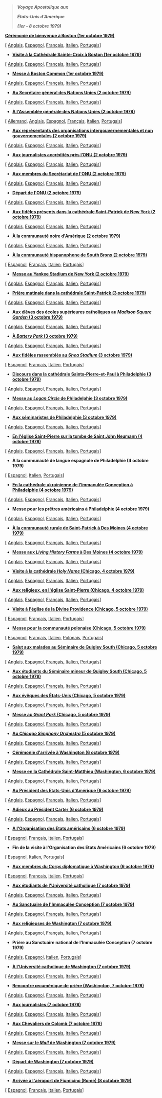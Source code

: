 > ***Voyage Apostolique aux***
>
> ***États-Unis d'Amérique***
>
> ***(1er \- 8 octobre 1979)***

**[Cérémonie de bienvenue à Boston (1er octobre 1979)](/content/john-paul-ii/fr/speeches/1979/october/documents/hf_jp-ii_spe_19791001_usa_boston-welcome.html)**

\[ [Anglais](/content/john-paul-ii/en/speeches/1979/october/documents/hf_jp-ii_spe_19791001_usa_boston-welcome.html), [Espagnol](/content/john-paul-ii/es/speeches/1979/october/documents/hf_jp-ii_spe_19791001_usa_boston-welcome.html), [Français](/content/john-paul-ii/fr/speeches/1979/october/documents/hf_jp-ii_spe_19791001_usa_boston-welcome.html), [Italien](/content/john-paul-ii/it/speeches/1979/october/documents/hf_jp-ii_spe_19791001_usa_boston-welcome.html), [Portugais](/content/john-paul-ii/pt/speeches/1979/october/documents/hf_jp-ii_spe_19791001_usa_boston-welcome.html)\]

- **[Visite à la Cathédrale Sainte-Croix à Boston (1er octobre 1979)](/content/john-paul-ii/fr/speeches/1979/october/documents/hf_jp-ii_spe_19791001_usa_boston-cathedral.html)**

\[ [Anglais](/content/john-paul-ii/en/speeches/1979/october/documents/hf_jp-ii_spe_19791001_usa_boston-cathedral.html), [Espagnol](/content/john-paul-ii/es/speeches/1979/october/documents/hf_jp-ii_spe_19791001_usa_boston-cathedral.html), [Français](/content/john-paul-ii/fr/speeches/1979/october/documents/hf_jp-ii_spe_19791001_usa_boston-cathedral.html), [Italien](/content/john-paul-ii/it/speeches/1979/october/documents/hf_jp-ii_spe_19791001_usa_boston-cathedral.html), [Portugais](/content/john-paul-ii/pt/speeches/1979/october/documents/hf_jp-ii_spe_19791001_usa_boston-cathedral.html)\]

- **[Messe à Boston Common (1er octobre 1979)](/content/john-paul-ii/fr/homilies/1979/documents/hf_jp-ii_hom_19791001_usa-boston.html)**

\[ [Anglais](/content/john-paul-ii/en/homilies/1979/documents/hf_jp-ii_hom_19791001_usa-boston.html), [Espagnol](/content/john-paul-ii/es/homilies/1979/documents/hf_jp-ii_hom_19791001_usa-boston.html), [Français](/content/john-paul-ii/fr/homilies/1979/documents/hf_jp-ii_hom_19791001_usa-boston.html), [Italien](/content/john-paul-ii/it/homilies/1979/documents/hf_jp-ii_hom_19791001_usa-boston.html), [Portugais](/content/john-paul-ii/pt/homilies/1979/documents/hf_jp-ii_hom_19791001_usa-boston.html)\]

- **[Au Secrétaire général des Nations Unies (2 octobre 1979)](/content/john-paul-ii/fr/speeches/1979/october/documents/hf_jp-ii_spe_19791002_usa_ny-onu.html)**

\[ [Anglais](/content/john-paul-ii/en/speeches/1979/october/documents/hf_jp-ii_spe_19791002_usa_ny-onu.html), [Espagnol](/content/john-paul-ii/es/speeches/1979/october/documents/hf_jp-ii_spe_19791002_usa_ny-onu.html), [Français](/content/john-paul-ii/fr/speeches/1979/october/documents/hf_jp-ii_spe_19791002_usa_ny-onu.html), [Italien](/content/john-paul-ii/it/speeches/1979/october/documents/hf_jp-ii_spe_19791002_usa_ny-onu.html), [Portugais](/content/john-paul-ii/pt/speeches/1979/october/documents/hf_jp-ii_spe_19791002_usa_ny-onu.html)\]

- **[À l'Assemblée générale des Nations Unies (2 octobre 1979)](/content/john-paul-ii/fr/speeches/1979/october/documents/hf_jp-ii_spe_19791002_general-assembly-onu.html)**

\[ [Allemand](/content/john-paul-ii/de/speeches/1979/october/documents/hf_jp-ii_spe_19791002_general-assembly-onu.html), [Anglais](/content/john-paul-ii/en/speeches/1979/october/documents/hf_jp-ii_spe_19791002_general-assembly-onu.html), [Espagnol](/content/john-paul-ii/es/speeches/1979/october/documents/hf_jp-ii_spe_19791002_general-assembly-onu.html), [Français](/content/john-paul-ii/fr/speeches/1979/october/documents/hf_jp-ii_spe_19791002_general-assembly-onu.html), [Italien](/content/john-paul-ii/it/speeches/1979/october/documents/hf_jp-ii_spe_19791002_general-assembly-onu.html), [Portugais](/content/john-paul-ii/pt/speeches/1979/october/documents/hf_jp-ii_spe_19791002_general-assembly-onu.html)\]

- **[Aux représentants des organisations intergouvernementales et non gouvernementales (2 octobre 1979)](/content/john-paul-ii/fr/speeches/1979/october/documents/hf_jp-ii_spe_19791002_usa-ngo.html)**

\[ [Anglais](/content/john-paul-ii/en/speeches/1979/october/documents/hf_jp-ii_spe_19791002_usa-ngo.html), [Espagnol](/content/john-paul-ii/es/speeches/1979/october/documents/hf_jp-ii_spe_19791002_usa-ngo.html), [Français](/content/john-paul-ii/fr/speeches/1979/october/documents/hf_jp-ii_spe_19791002_usa-ngo.html), [Italien](/content/john-paul-ii/it/speeches/1979/october/documents/hf_jp-ii_spe_19791002_usa-ngo.html), [Portugais](/content/john-paul-ii/pt/speeches/1979/october/documents/hf_jp-ii_spe_19791002_usa-ngo.html)\]

- **[Aux journalistes accrédités près l’ONU (2 octobre 1979)](/content/john-paul-ii/fr/speeches/1979/october/documents/hf_jp-ii_spe_19791002_usa-social-comm.html)**

\[ [Anglais](/content/john-paul-ii/en/speeches/1979/october/documents/hf_jp-ii_spe_19791002_usa-social-comm.html), [Espagnol](/content/john-paul-ii/es/speeches/1979/october/documents/hf_jp-ii_spe_19791002_usa-social-comm.html), [Français](/content/john-paul-ii/fr/speeches/1979/octobes/hf_jp-ii_spe_19791002_usa-social-comm.html), [Italien](/content/john-paul-ii/it/speeches/1979/october/documents/hf_jp-ii_spe_19791002_usa-social-comm.html), [Portugais](/content/john-paul-ii/pt/speeches/1979/october/documents/hf_jp-ii_spe_19791002_usa-social-comm.html)\]

- **[Aux membres du Secrétariat de l'ONU (2 octobre 1979)](/content/john-paul-ii/fr/speeches/1979/october/documents/hf_jp-ii_spe_19791002_usa-secretariat-onu.html)**

\[ [Anglais](/content/john-paul-ii/en/speeches/1979/october/documents/hf_jp-ii_spe_19791002_usa-secretariat-onu.html), [Espagnol](/content/john-paul-ii/es/speeches/1979/october/documents/hf_jp-ii_spe_19791002_usa-secretariat-onu.html), [Français](/content/john-paul-ii/fr/speeches/1979/october/documents/hf_jp-ii_spe_19791002_usa-secretariat-onu.html), [Italien](/content/john-paul-ii/it/speeches/1979/october/documents/hf_jp-ii_spe_19791002_usa-secretariat-onu.html), [Portugais](/content/john-paul-ii/pt/speeches/1979/october/documents/hf_jp-ii_spe_19791002_usa-secretariat-onu.html)\]

- **[Départ de l'ONU (2 octobre 1979)](/content/john-paul-ii/fr/speeches/1979/october/documents/hf_jp-ii_spe_19791002_usa-farewell-onu.html)**

\[ [Anglais](/content/john-paul-ii/en/speeches/1979/october/documents/hf_jp-ii_spe_19791002_usa-farewell-onu.html), [Espagnol](/content/john-paul-ii/es/speeches/1979/october/documents/hf_jp-ii_spe_19791002_usa-farewell-onu.html), [Français](/content/john-paul-ii/fr/speeches/1979/october/documents/hf_jp-ii_spe_19791002_usa-farewell-onu.html), [Italien](/content/john-paul-ii/it/speeches/1979/october/documents/hf_jp-ii_spe_19791002_usa-farewell-onu.html), [Portugais](/content/john-paul-ii/pt/speeches/1979/october/documents/hf_jp-ii_spe_19791002_usa-farewell-onu.html)\]

- **[Aux fidèles présents dans la cathédrale Saint-Patrick de New York (2 octobre 1979)](/content/john-paul-ii/fr/speeches/1979/october/documents/hf_jp-ii_spe_19791002_usa-st-patrick.html)**

\[ [Anglais](/content/john-paul-ii/en/speeches/1979/october/documents/hf_jp-ii_spe_19791002_usa-st-patrick.html), [Espagnol](/content/john-paul-ii/es/speeches/1979/october/documents/hf_jp-ii_spe_19791002_usa-st-patrick.html), [Français](/content/john-paul-ii/fr/speeches/1979/october/documents/hf_jp-ii_spe_19791002_usa-st-patrick.html), [Italien](/content/john-paul-ii/it/speeches/1979/october/documents/hf_jp-ii_spe_19791002_usa-st-patrick.html), [Portugais](/content/john-paul-ii/pt/speeches/1979/october/documents/hf_jp-ii_spe_19791002_usa-st-patrick.html)\]

- **[À la communauté noire d'Amérique (2 octobre 1979)](/content/john-paul-ii/fr/speeches/1979/october/documents/hf_jp-ii_spe_19791002_usa-neri-america.html)**

\[ [Anglais](/content/john-paul-ii/en/speeches/1979/october/documents/hf_jp-ii_spe_19791002_usa-neri-america.html), [Espagnol](/content/john-paul-ii/es/speeches/1979/october/documents/hf_jp-ii_spe_19791002_usa-neri-america.html), [Français](/content/john-paul-ii/fr/speeches/1979/october/documents/hf_jp-ii_spe_19791002_usa-neri-america.html), [Italien](/content/john-paul-ii/it/speeches/1979/october/documents/hf_jp-ii_spe_19791002_usa-neri-america.html), [Portugais](/content/john-paul-ii/pt/speeches/1979/october/documents/hf_jp-ii_spe_19791002_usa-neri-america.html)\]

- **[À la communauté hispanophone de South Bronx (2 octobre 1979)](/content/john-paul-ii/fr/speeches/1979/october/documents/hf_jp-ii_spe_19791002_usa-south-bronx.html)**

\[ [Espagnol](/content/john-paul-ii/es/speeches/1979/october/documents/hf_jp-ii_spe_19791002_usa-south-bronx.html), [Français](/content/john-paul-ii/fr/speeches/1979/october/documents/hf_jp-ii_spe_19791002_usa-south-bronx.html), [Italien](/content/john-paul-ii/it/speeches/1979/october/documents/hf_jp-ii_spe_19791002_usa-south-bronx.html), [Portugais](/content/john-paul-ii/pt/speeches/1979/october/documents/hf_jp-ii_spe_19791002_usa-south-bronx.html)\]

- **[Messe au Yankee Stadium de New York (2 octobre 1979)](/content/john-paul-ii/fr/homilies/1979/documents/hf_jp-ii_hom_19791002_usa-new-york.html)**

\[ [Anglais](/content/john-paul-ii/en/homilies/1979/documents/hf_jp-ii_hom_19791002_usa-new-york.html), [Espagnol](/content/john-paul-ii/es/homilies/1979/documents/hf_jp-ii_hom_19791002_usa-new-york.html), [Français](/content/john-paul-ii/fr/homilies/1979/documents/hf_jp-ii_hom_19791002_usa-new-york.html), [Italien](/content/john-paul-ii/it/homilies/1979/documents/hf_jp-ii_hom_19791002_usa-new-york.html), [Portugais](/content/john-paul-ii/pt/homilies/1979/documents/hf_jp-ii_hom_19791002_usa-new-york.html)\]

- **[Prière matinale dans la cathédrale Saint-Patrick (3 octobre 1979)](/content/john-paul-ii/fr/speeches/1979/october/documents/hf_jp-ii_spe_19791003_prayer-st-patrick.html)**

\[ [Anglais](/content/john-paul-ii/en/speeches/1979/october/documents/hf_jp-ii_spe_19791003_prayer-st-patrick.html), [Espagnol](/content/john-paul-ii/es/speeches/1979/october/documents/hf_jp-ii_spe_19791003_prayer-st-patrick.html), [Français](/content/john-paul-ii/fr/speeches/1979/october/documents/hf_jp-ii_spe_19791003_prayer-st-patrick.html), [Italien](/content/john-paul-ii/it/speeches/1979/october/documents/hf_jp-ii_spe_19791003_prayer-st-patrick.html), [Portugais](/content/john-paul-ii/pt/speeches/1979/october/documents/hf_jp-ii_spe_19791003_prayer-st-patrick.html)\]

- **[Aux élèves des écoles supérieures catholiques au *Madison Square Garden* (3 octobre 1979)](/content/john-paul-ii/fr/speeches/1979/october/documents/hf_jp-ii_spe_19791003_ny-madison-square-garden.html)**

\[ [Anglais](/content/john-paul-ii/en/speeches/1979/october/documents/hf_jp-ii_spe_19791003_ny-madison-square-garden.html), [Espagnol](/content/john-paul-ii/es/speeches/1979/october/documents/hf_jp-ii_spe_19791003_ny-madison-square-garden.html), [Français](/content/john-paul-ii/fr/speeches/1979/october/documents/hf_jp-ii_spe_19791003_ny-madison-square-garden.html), [Italien](/content/john-paul-ii/it/speeches/1979/october/documents/hf_jp-ii_spe_19791003_ny-madison-square-garden.html), [Portugais](/content/john-paul-ii/pt/speeches/1979/october/documents/hf_jp-ii_spe_19791003_ny-madison-square-garden.html)\]

- **[À *Battery Park* (3 octobre 1979)](/content/john-paul-ii/fr/speeches/1979/october/documents/hf_jp-ii_spe_19791003_ny-battery-park.html)**

\[ [Anglais](/content/john-paul-ii/en/speeches/1979/october/documents/hf_jp-ii_spe_19791003_ny-battery-park.html), [Espagnol](/content/john-paul-ii/es/speeches/1979/october/documents/hf_jp-ii_spe_19791003_ny-battery-park.html), [Français](/content/john-paul-ii/fr/speeches/1979/october/documents/hf_jp-ii_spe_19791003_ny-battery-park.html), [Italien](/content/john-paul-ii/it/speeches/1979/october/documents/hf_jp-ii_spe_19791003_ny-battery-park.html), [Portugais](/content/john-paul-ii/pt/speeches/1979/october/documents/hf_jp-ii_spe_19791003_ny-battery-park.html)\]

- **[Aux fidèles rassemblés au *Shea Stadium* (3 octobre 1979)](/content/john-paul-ii/fr/speeches/1979/october/documents/hf_jp-ii_spe_19791003_ny-shea-stadium.html)**

\[ [Espagnol](/content/john-paul-ii/es/speeches/1979/october/documents/hf_jp-ii_spe_19791003_ny-shea-stadium.html), [Français](/content/john-paul-ii/fr/speeches/1979/october/documents/hf_jp-ii_spe_19791003_ny-shea-stadium.html), [Italien](/content/john-paul-ii/it/speeches/1979/october/documents/hf_jp-ii_spe_19791003_ny-shea-stadium.html), [Portugais](/content/john-paul-ii/pt/speeches/1979/october/documents/hf_jp-ii_spe_19791003_ny-shea-stadium.html)\]

- **[Discours dans la cathédrale Saints-Pierre-et-Paul à Philadelphie (3 octobre 1979)](/content/john-paul-ii/fr/speeches/1979/october/documents/hf_jp-ii_spe_19791003_philadelphia-cathedral.html)**

\[ [Anglais](/content/john-paul-ii/en/speeches/1979/october/documents/hf_jp-ii_spe_19791003_philadelphia-cathedral.html), [Espagnol](/content/john-paul-ii/es/speeches/1979/october/documents/hf_jp-ii_spe_19791003_philadelphia-cathedral.html), [Français](/content/john-paul-ii/fr/speeches/1979/october/documents/hf_jp-ii_spe_19791003_philadelphia-cathedral.html), [Italien](/content/john-paul-ii/it/speeches/1979/october/documents/hf_jp-ii_spe_19791003_philadelphia-cathedral.html), [Portugais](/content/john-paul-ii/pt/speeches/1979/october/documents/hf_jp-ii_spe_19791003_philadelphia-cathedral.html)\]

- **[Messe au *Logan Circle* de Philadelphie (3 octobre 1979)](/content/john-paul-ii/fr/homilies/1979/documents/hf_jp-ii_hom_19791003_logan-circle-philadelphia.html)**

\[ [Anglais](/content/john-paul-ii/en/homilies/1979/documents/hf_jp-ii_hom_19791003_logan-circle-philadelphia.html), [Espagnol](/content/john-paul-ii/es/homilies/1979/documents/hf_jp-ii_hom_19791003_logan-circle-philadelphia.html), [Français](/content/john-paul-ii/fr/homilies/1979/documents/hf_jp-ii_hom_19791003_logan-circle-philadelphia.html), [Italien](/content/john-paul-ii/it/homilies/1979/documents/hf_jp-ii_hom_19791003_logan-circle-philadelphia.html), [Portugais](/content/john-paul-ii/pt/homilies/1979/documents/hf_jp-ii_hom_19791003_logan-circle-philadelphia.html)\]

- **[Aux séminaristes de Philadelphie (3 octobre 1979)](/content/john-paul-ii/fr/speeches/1979/october/documents/hf_jp-ii_spe_19791003_philadelphia-seminarians.html)**

\[ [Anglais](/content/john-paul-ii/en/speeches/1979/october/documents/hf_jp-ii_spe_19791003_philadelphia-seminarians.html), [Espagnol](/content/john-paul-ii/es/speeches/1979/october/documents/hf_jp-ii_spe_19791003_philadelphia-seminarians.html), [Français](/content/john-paul-ii/fr/speeches/1979/october/documents/hf_jp-ii_spe_19791003_philadelphia-seminarians.html), [Italien](/content/john-paul-ii/it/speeches/1979/october/documents/hf_jp-ii_spe_19791003_philadelphia-seminarians.html), [Portugais](/content/john-paul-ii/pt/speeches/1979/october/documents/hf_jp-ii_spe_19791003_philadelphia-seminarians.html)\]

- **[En l'église Saint-Pierre sur la tombe de Saint John Neumann (4 octobre 1979)](/content/john-paul-ii/fr/speeches/1979/october/documents/hf_jp-ii_spe_19791004_st-john-neumann.html)**

\[ [Anglais](/content/john-paul-ii/en/speeches/1979/october/documents/hf_jp-ii_spe_19791004_st-john-neumann.html), [Espagnol](/content/john-paul-ii/es/speeches/1979/october/documents/hf_jp-ii_spe_19791004_st-john-neumann.html), [Français](/content/john-paul-ii/fr/speeches/1979/october/documents/hf_jp-ii_spe_19791004_st-john-neumann.html), [Italien](/content/john-paul-ii/it/speeches/1979/october/documents/hf_jp-ii_spe_19791004_st-john-neumann.html), [Portugais](/content/john-paul-ii/pt/speeches/1979/october/documents/hf_jp-ii_spe_19791004_st-john-neumann.html)\]

- **À la communauté de langue espagnole de Philadelphie (4 octobre 1979)**

\[ [Espagnol](/content/john-paul-ii/es/speeches/1979/october/documents/hf_jp-ii_spe_19791004_spanish-community.html), [Italien](/content/john-paul-ii/it/speeches/1979/october/documents/hf_jp-ii_spe_19791004_spanish-community.html), [Portugais](/content/john-paul-ii/pt/speeches/1979/october/documents/hf_jp-ii_spe_19791004_spanish-community.html)\]

- **[En la cathédrale ukrainienne de l'Immaculée Conception à Philadelphie (4 octobre 1979)](/content/john-paul-ii/fr/speeches/1979/october/documents/hf_jp-ii_spe_19791004_ukrainian-cathedral.html)**

\[ [Anglais](/content/john-paul-ii/en/speeches/1979/october/documents/hf_jp-ii_spe_19791004_ukrainian-cathedral.html), [Espagnol](/content/john-paul-ii/es/speeches/1979/october/documents/hf_jp-ii_spe_19791004_ukrainian-cathedral.html), [Français](/content/john-paul-ii/fr/speeches/1979/october/documents/hf_jp-ii_spe_19791004_ukrainian-cathedral.html), [Italien](/content/john-paul-ii/it/speeches/1979/october/documents/hf_jp-ii_spe_19791004_ukrainian-cathedral.html), [Portugais](/content/john-paul-ii/pt/speeches/1979/october/documents/hf_jp-ii_spe_19791004_ukrainian-cathedral.html)\]

- **[Messe pour les prêtres américains à Philadelphie (4 octobre 1979)](/content/john-paul-ii/fr/homilies/1979/documents/hf_jp-ii_hom_19791004_usa-philadelphia.html)**

\[ [Anglais](/content/john-paul-ii/en/homilies/1979/documents/hf_jp-ii_hom_19791004_usa-philadelphia.html), [Espagnol](/content/john-paul-ii/es/homilies/1979/documents/hf_jp-ii_hom_19791004_usa-philadelphia.html), [Français](/content/john-paul-ii/fr/homilies/1979/documents/hf_jp-ii_hom_19791004_usa-philadelphia.html), [Italien](/content/john-paul-ii/it/homilies/1979/documents/hf_jp-ii_hom_19791004_usa-philadelphia.html), [Portugais](/content/john-paul-ii/pt/homilies/1979/documents/hf_jp-ii_hom_19791004_usa-philadelphia.html)\]

- **[À la communauté rurale de Saint-Patrick à Des Moines (4 octobre 1979)](/content/john-paul-ii/fr/speeches/1979/october/documents/hf_jp-ii_spe_19791004_des-moines-st-patrick.html)**

\[ [Anglais](/content/john-paul-ii/en/speeches/1979/october/documents/hf_jp-ii_spe_19791004_des-moines-st-patrick.html), [Espagnol](/content/john-paul-ii/es/speeches/1979/october/documents/hf_jp-ii_spe_19791004_des-moines-st-patrick.html), [Français](/content/john-paul-ii/fr/speeches/1979/october/documents/hf_jp-ii_spe_19791004_des-moines-st-patrick.html), [Italien](/content/john-paul-ii/it/speeches/1979/october/documents/hf_jp-ii_spe_19791004_des-moines-st-patrick.html), [Portugais](/content/john-paul-ii/pt/speeches/1979/october/documents/hf_jp-ii_spe_19791004_des-moines-st-patrick.html)\]

- **[Messe aux *Living History Farms* à Des Moines (4 octobre 1979)](/content/john-paul-ii/fr/homilies/1979/documents/hf_jp-ii_hom_19791004_usa-des-moines.html)**

\[ [Anglais](/content/john-paul-ii/en/homilies/1979/documents/hf_jp-ii_hom_19791004_usa-des-moines.html), [Espagnol](/content/john-paul-ii/es/homilies/1979/documents/hf_jp-ii_hom_19791004_usa-des-moines.html), [Français](/content/john-paul-ii/fr/homilies/1979/documents/hf_jp-ii_hom_19791004_usa-des-moines.html), [Italien](/content/john-paul-ii/it/homilies/1979/documents/hf_jp-ii_hom_19791004_usa-des-moines.html), [Portugais](/content/john-paul-ii/pt/homilies/1979/documents/hf_jp-ii_hom_19791004_usa-des-moines.html)\]

- **[Visite à la cathédrale *Holy Name* (Chicago, 4 octobre 1979)](/content/john-paul-ii/fr/speeches/1979/october/documents/hf_jp-ii_spe_19791004_chicago-holy-name.html)**

\[ [Anglais](/content/john-paul-ii/en/speeches/1979/october/documents/hf_jp-ii_spe_19791004_chicago-holy-name.html), [Espagnol](/content/john-paul-ii/es/speeches/1979/october/documents/hf_jp-ii_spe_19791004_chicago-holy-name.html), [Français](/content/john-paul-ii/fr/speeches/1979/october/documents/hf_jp-ii_spe_19791004_chicago-holy-name.html), [Italien](/content/john-paul-ii/it/speeches/1979/october/documents/hf_jp-ii_spe_19791004_chicago-holy-name.html), [Portugais](/content/john-paul-ii/pt/speeches/1979/october/documents/hf_jp-ii_spe_19791004_chicago-holy-name.html)\]

- **[Aux religieux, en l'église Saint-Pierre (Chicago, 4 octobre 1979)](/content/john-paul-ii/fr/speeches/1979/october/documents/hf_jp-ii_spe_19791004_chicago-st-francis.html)**

\[ [Anglais](/content/john-paul-ii/en/speeches/1979/october/documents/hf_jp-ii_spe_19791004_chicago-st-francis.html), [Espagnol](/content/john-paul-ii/es/speeches/1979/october/documents/hf_jp-ii_spe_19791004_chicago-st-francis.html), [Français](/content/john-paul-ii/fr/speeches/1979/october/documents/hf_jp-ii_spe_19791004_chicago-st-francis.html), [Italien](/content/john-paul-ii/it/speeches/1979/october/documents/hf_jp-ii_spe_19791004_chicago-st-francis.html), [Portugais](/content/john-paul-ii/pt/speeches/1979/october/documents/hf_jp-ii_spe_19791004_chicago-st-francis.html)\]

- **[Visite à l'église de la Divine Providence (Chicago, 5 octobre 1979)](/content/john-paul-ii/fr/speeches/1979/october/documents/hf_jp-ii_spe_19791005_chicago-divine-providence.html)**

\[ [Espagnol](/content/john-paul-ii/es/speeches/1979/october/documents/hf_jp-ii_spe_19791005_chicago-divine-providence.html), [Français](/content/john-paul-ii/fr/speeches/1979/october/documents/hf_jp-ii_spe_19791005_chicago-divine-providence.html), [Italien](/content/john-paul-ii/it/speeches/1979/october/documents/hf_jp-ii_spe_19791005_chicago-divine-providence.html), [Portugais](/content/john-paul-ii/pt/speeches/1979/october/documents/hf_jp-ii_spe_19791005_chicago-divine-providence.html)\]

- **[Messe pour la communauté polonaise (Chicago, 5 octobre 1979)](/content/john-paul-ii/fr/homilies/1979/documents/hf_jp-ii_hom_19791005_usa-polish-community.html)**

\[ [Espagnol](/content/john-paul-ii/es/homilies/1979/documents/hf_jp-ii_hom_19791005_usa-polish-community.html), [Français](/content/john-paul-ii/fr/homilies/1979/documents/hf_jp-ii_hom_19791005_usa-polish-community.html), [Italien](http://www.vatican.va/holy_father/john_paul_ii/homilies/1979/documents), [Polonais](/content/john-paul-ii/pl/homilies/1979/documents/hf_jp-ii_hom_19791005_usa-polish-community.html), [Portugais](/content/john-paul-ii/pt/homilies/1979/documents/hf_jp-ii_hom_19791005_usa-polish-community.html)\]

- **[Salut aux malades au Séminaire de Quigley South (Chicago, 5 octobre 1979)](/content/john-paul-ii/fr/speeches/1979/october/documents/hf_jp-ii_spe_19791005_chicago-quigley-south.html)**

\[ [Anglais](/content/john-paul-ii/en/speeches/1979/october/documents/hf_jp-ii_spe_19791005_chicago-quigley-south.html), [Espagnol](/content/john-paul-ii/es/speeches/1979/october/documents/hf_jp-ii_spe_19791005_chicago-quigley-south.html), [Français](/content/john-paul-ii/fr/speeches/1979/october/documents/hf_jp-ii_spe_19791005_chicago-quigley-south.html), [Italien](/content/john-paul-ii/it/speeches/1979/october/documents/hf_jp-ii_spe_19791005_chicago-quigley-south.html), [Portugais](/content/john-paul-ii/pt/speeches/1979/october/documents/hf_jp-ii_spe_19791005_chicago-quigley-south.html)\]

- **[Aux étudiants du Séminaire mineur de Quigley South (Chicago, 5 octobre 1979)](/content/john-paul-ii/fr/speeches/1979/october/documents/hf_jp-ii_spe_19791005_chicago-minor-seminary.html)**

\[ [Anglais](/content/john-paul-ii/en/speeches/1979/october/documents/hf_jp-ii_spe_19791005_chicago-minor-seminary.html), [Espagnol](/content/john-paul-ii/es/speeches/1979/october/documents/hf_jp-ii_spe_19791005_chicago-minor-seminary.html), [Français](/content/john-paul-ii/fr/speeches/1979/october/documents/hf_jp-ii_spe_19791005_chicago-minor-seminary.html), [Italien](/content/john-paul-ii/it/speeches/1979/october/documents/hf_jp-ii_spe_19791005_chicago-minor-seminary.html), [Portugais](/content/john-paul-ii/pt/speeches/1979/october/documents/hf_jp-ii_spe_19791005_chicago-minor-seminary.html)\]

- **[Aux évêques des États-Unis (Chicago, 5 octobre 1979)](/content/john-paul-ii/fr/speeches/1979/october/documents/hf_jp-ii_spe_19791005_chicago-usa-bishops.html)**

\[ [Anglais](/content/john-paul-ii/en/speeches/1979/october/documents/hf_jp-ii_spe_19791005_chicago-usa-bishops.html), [Espagnol](/content/john-paul-ii/es/speeches/1979/october/documents/hf_jp-ii_spe_19791005_chicago-usa-bishops.html), [Français](/content/john-paul-ii/fr/speeches/1979/october/documents/hf_jp-ii_spe_19791005_chicago-usa-bishops.html), [Italien](/content/john-paul-ii/it/speeches/1979/october/documents/hf_jp-ii_spe_19791005_chicago-usa-bishops.html), [Portugais](/content/john-paul-ii/pt/speeches/1979/october/documents/hf_jp-ii_spe_19791005_chicago-usa-bishops.html)\]

- **[Messe au *Grant Park* (Chicago, 5 octobre 1979)](/content/john-paul-ii/fr/homilies/1979/documents/hf_jp-ii_hom_19791005_usa-chicago.html)**

\[ [Anglais](/content/john-paul-ii/en/homilies/1979/documents/hf_jp-ii_hom_19791005_usa-chicago.html), [Espagnol](/content/john-paul-ii/es/homilies/1979/documents/hf_jp-ii_hom_19791005_usa-chicago.html), [Français](/content/john-paul-ii/fr/homilies/1979/documents/hf_jp-ii_hom_19791005_usa-chicago.html), [Italien](/content/john-paul-ii/it/homilies/1979/documents/hf_jp-ii_hom_19791005_usa-chicago.html), [Portugais](/content/john-paul-ii/pt/homilies/1979/documents/hf_jp-ii_hom_19791005_usa-chicago.html)\]

- **[Au *Chicago Simphony Orchestra* (5 octobre 1979)](/content/john-paul-ii/fr/speeches/1979/october/documents/hf_jp-ii_spe_19791005_usa_chicago_concerto.html)**

\[ [Anglais](/content/john-paul-ii/en/speeches/1979/october/documents/hf_jp-ii_spe_19791005_usa_chicago_concerto.html), [Espagnol](/content/john-paul-ii/es/speeches/1979/october/documents/hf_jp-ii_spe_19791005_usa_chicago_concerto.html), [Français](/content/john-paul-ii/fr/speeches/1979/october/documents/hf_jp-ii_spe_19791005_usa_chicago_concerto.html), [Italien](/content/john-paul-ii/it/speeches/1979/october/documents/hf_jp-ii_spe_19791005_usa_chicago_concerto.html), [Portugais](/content/john-paul-ii/pt/speeches/1979/october/documents/hf_jp-ii_spe_19791005_usa_chicago_concerto.html)\]

- **[Cérémonie d'arrivée à Washington (6 octobre 1979)](/content/john-paul-ii/fr/speeches/1979/october/documents/hf_jp-ii_spe_19791006_usa_washington_arrivo.html)**

\[ [Anglais](/content/john-paul-ii/en/speeches/1979/october/documents/hf_jp-ii_spe_19791006_usa_washington_arrivo.html), [Espagnol](/content/john-paul-ii/es/speeches/1979/october/documents/hf_jp-ii_spe_19791006_usa_washington_arrivo.html), [Français](/content/john-paul-ii/fr/speeches/1979/october/documents/hf_jp-ii_spe_19791006_usa_washington_arrivo.html), [Italien](/content/john-paul-ii/it/speeches/1979/october/documents/hf_jp-ii_spe_19791006_usa_washington_arrivo.html), [Portugais](/content/john-paul-ii/pt/speeches/1979/october/documents/hf_jp-ii_spe_19791006_usa_washington_arrivo.html)\]

- **[Messe en la Cathédrale Saint-Matthieu (Washington, 6 octobre 1979)](/content/john-paul-ii/fr/homilies/1979/documents/hf_jp-ii_hom_19791006_washington-san-matteo.html)**

\[ [Anglais](/content/john-paul-ii/en/homilies/1979/documents/hf_jp-ii_hom_19791006_washington-san-matteo.html), [Espagnol](/content/john-paul-ii/es/homilies/1979/documents/hf_jp-ii_hom_19791006_washington-san-matteo.html), [Français](/content/john-paul-ii/fr/homilies/1979/documents/hf_jp-ii_hom_19791006_washington-san-matteo.html), [Italien](/content/john-paul-ii/it/homilies/1979/documents/hf_jp-ii_hom_19791006_washington-san-matteo.html), [Portugais](/content/john-paul-ii/pt/homilies/1979/documents/hf_jp-ii_hom_19791006_washington-san-matteo.html)\]

- **[Au Président des Etats-Unis d'Amérique (6 octobre 1979)](/content/john-paul-ii/fr/speeches/1979/october/documents/hf_jp-ii_spe_19791006_usa_washington_presidente.html)**

\[ [Anglais](/content/john-paul-ii/en/speeches/1979/october/documents/hf_jp-ii_spe_19791006_usa_washington_presidente.html), [Espagnol](/content/john-paul-ii/es/speeches/1979/october/documents/hf_jp-ii_spe_19791006_usa_washington_presidente.html), [Français](/content/john-paul-ii/fr/speeches/1979/october/documents/hf_jp-ii_spe_19791006_usa_washington_presidente.html), [Italien](/content/john-paul-ii/it/speeches/1979/october/documents/hf_jp-ii_spe_19791006_usa_washington_presidente.html), [Portugais](/content/john-paul-ii/pt/speeches/1979/october/documents/hf_jp-ii_spe_19791006_usa_washington_presidente.html)\]

- **[Adieux au Président Carter (6 octobre 1979)](/content/john-paul-ii/fr/speeches/1979/october/documents/hf_jp-ii_spe_19791006_usa_washington_carter.html)**

\[ [Anglais](/content/john-paul-ii/en/speeches/1979/october/documents/hf_jp-ii_spe_19791006_usa_washington_carter.html), [Espagnol](/content/john-paul-ii/es/speeches/1979/october/documents/hf_jp-ii_spe_19791006_usa_washington_carter.html), [Français](/content/john-paul-ii/fr/speeches/1979/october/documents/hf_jp-ii_spe_19791006_usa_washington_carter.html), [Italien](/content/john-paul-ii/it/speeches/1979/october/documents/hf_jp-ii_spe_19791006_usa_washington_carter.html), [Portugais](/content/john-paul-ii/pt/speeches/1979/october/documents/hf_jp-ii_spe_19791006_usa_washington_carter.html)\]

- **[A l'Organisation des Etats américains (6 octobre 1979)](/content/john-paul-ii/fr/speeches/1979/october/documents/hf_jp-ii_spe_19791006_usa_washington_org-stati-amer.html)**

\[ [Espagnol](/content/john-paul-ii/es/speeches/1979/october/documents/hf_jp-ii_spe_19791006_usa_washington_org-stati-amer.html), [Français](/content/john-paul-ii/fr/speeches/1979/october/documents/hf_jp-ii_spe_19791006_usa_washington_org-stati-amer.html), [Italien](/content/john-paul-ii/it/speeches/1979/october/documents/hf_jp-ii_spe_19791006_usa_washington_org-stati-amer.html), [Portugais](/content/john-paul-ii/pt/speeches/1979/october/documents/hf_jp-ii_spe_19791006_usa_washington_org-stati-amer.html)\]

- **Fin de la visite à l'Organisation des Etats Américains (6 octobre 1979)**

\[ [Espagnol](/content/john-paul-ii/es/speeches/1979/october/documents/hf_jp-ii_spe_19791006_usa_washington_post-org-stati-amer.html), [Italien](/content/john-paul-ii/it/speeches/1979/october/documents/hf_jp-ii_spe_19791006_usa_washington_post-org-stati-amer.html), [Portugais](/content/john-paul-ii/pt/speeches/1979/october/documents/hf_jp-ii_spe_19791006_usa_washington_post-org-stati-amer.html)\]

- **[Aux membres du Corps diplomatique à Washington (6 octobre 1979)](/content/john-paul-ii/fr/speeches/1979/october/documents/hf_jp-ii_spe_19791006_usa_washington_corpo-diplom.html)**

\[ [Espagnol](/content/john-paul-ii/es/speeches/1979/october/documents/hf_jp-ii_spe_19791006_usa_washington_corpo-diplom.html), [Français](/content/john-paul-ii/fr/speeches/1979/october/documents/hf_jp-ii_spe_19791006_usa_washington_corpo-diplom.html), [Italien](/content/john-paul-ii/it/speeches/1979/october/documents/hf_jp-ii_spe_19791006_usa_washington_corpo-diplom.html), [Portugais](/content/john-paul-ii/pt/speeches/1979/october/documents/hf_jp-ii_spe_19791006_usa_washington_corpo-diplom.html)\]

- **[Aux étudiants de l'Université catholique (7 octobre 1979)](/content/john-paul-ii/fr/speeches/1979/october/documents/hf_jp-ii_spe_19791007_usa_washington_studenti-univ-catt.html)**

\[ [Anglais](/content/john-paul-ii/en/speeches/1979/october/documents/hf_jp-ii_spe_19791007_usa_washington_studenti-univ-catt.html), [Espagnol](/content/john-paul-ii/es/speeches/1979/october/documents/hf_jp-ii_spe_19791007_usa_washington_studenti-univ-catt.html), [Français](/content/john-paul-ii/fr/speeches/1979/october/documents/hf_jp-ii_spe_19791007_usa_washington_studenti-univ-catt.html), [Italien](/content/john-paul-ii/it/speeches/1979/october/documents/hf_jp-ii_spe_19791007_usa_washington_studenti-univ-catt.html), [Portugais](/content/john-paul-ii/pt/speeches/1979/october/documents/hf_jp-ii_spe_19791007_usa_washington_studenti-univ-catt.html)\]

- **[Au Sanctuaire de l'Immaculée Conception (7 octobre 1979)](/content/john-paul-ii/fr/speeches/1979/october/documents/hf_jp-ii_spe_19791007_usa_washington_immacolata.html)**

\[ [Anglais](/content/john-paul-ii/en/speeches/1979/october/documents/hf_jp-ii_spe_19791007_usa_washington_immacolata.html), [Espagnol](/content/john-paul-ii/es/speeches/1979/october/documents/hf_jp-ii_spe_19791007_usa_washington_immacolata.html), [Français](/content/john-paul-ii/fr/speeches/1979/october/documents/hf_jp-ii_spe_19791007_usa_washington_immacolata.html), [Italien](/content/john-paul-ii/it/speeches/1979/october/documents/hf_jp-ii_spe_19791007_usa_washington_immacolata.html), [Portugais](/content/john-paul-ii/pt/speeches/1979/october/documents/hf_jp-ii_spe_19791007_usa_washington_immacolata.html)\]

- **[Aux religieuses de Washington (7 octobre 1979)](/content/john-paul-ii/fr/speeches/1979/october/documents/hf_jp-ii_spe_19791007_usa_washington_religiose.html)**

\[ [Anglais](/content/john-paul-ii/en/speeches/1979/october/documents/hf_jp-ii_spe_19791007_usa_washington_religiose.html), [Espagnol](/content/john-paul-ii/es/speeches/1979/october/documents/hf_jp-ii_spe_19791007_usa_washington_religiose.html), [Français](/content/john-paul-ii/fr/speeches/1979/october/documents/hf_jp-ii_spe_19791007_usa_washington_religiose.html), [Italien](/content/john-paul-ii/it/speeches/1979/october/documents/hf_jp-ii_spe_19791007_usa_washington_religiose.html), [Portugais](/content/john-paul-ii/pt/speeches/1979/october/documents/hf_jp-ii_spe_19791007_usa_washington_religiose.html)\]

- **Prière au Sanctuaire national de l'Immaculée Conception (7 octobre 1979)**

\[ [Anglais](/content/john-paul-ii/en/speeches/1979/october/documents/hf_jp-ii_spe_19791007_usa_washington_preghiera-immac.html), [Espagnol](/content/john-paul-ii/es/speeches/1979/october/documents/hf_jp-ii_spe_19791007_usa_washington_preghiera-immac.html), [Italien](/content/john-paul-ii/it/speeches/1979/october/documents/hf_jp-ii_spe_19791007_usa_washington_preghiera-immac.html), [Portugais](/content/john-paul-ii/pt/speeches/1979/october/documents/hf_jp-ii_spe_19791007_usa_washington_preghiera-immac.html)\]

- **[À l'Université catholique de Washington (7 octobre 1979)](/content/john-paul-ii/fr/speeches/1979/october/documents/hf_jp-ii_spe_19791007_usa_washington_univ-catt.html)**

\[ [Anglais](/content/john-paul-ii/en/speeches/1979/october/documents/hf_jp-ii_spe_19791007_usa_washington_univ-catt.html), [Espagnol](/content/john-paul-ii/es/speeches/1979/october/documents/hf_jp-ii_spe_19791007_usa_washington_univ-catt.html), [Français](/content/john-paul-ii/fr/speeches/1979/october/documents/hf_jp-ii_spe_19791007_usa_washington_univ-catt.html), [Italien](/content/john-paul-ii/it/speeches/1979/october/documents/hf_jp-ii_spe_19791007_usa_washington_univ-catt.html), [Portugais](/content/john-paul-ii/pt/speeches/1979/october/documents/hf_jp-ii_spe_19791007_usa_washington_univ-catt.html)\]

- **[Rencontre œcuménique de prière (Washington, 7 octobre 1979)](/content/john-paul-ii/fr/speeches/1979/october/documents/hf_jp-ii_spe_19791007_washington_ecum-meeting.html)**

\[ [Anglais](/content/john-paul-ii/en/speeches/1979/october/documents/hf_jp-ii_spe_19791007_washington_ecum-meeting.html), [Espagnol](/content/john-paul-ii/es/speeches/1979/october/documents/hf_jp-ii_spe_19791007_washington_ecum-meeting.html), [Français](/content/john-paul-ii/fr/speeches/1979/october/documents/hf_jp-ii_spe_19791007_washington_ecum-meeting.html), [Italien](/content/john-paul-ii/it/speeches/1979/october/documents/hf_jp-ii_spe_19791007_washington_ecum-meeting.html), [Portugais](/content/john-paul-ii/pt/speeches/1979/october/documents/hf_jp-ii_spe_19791007_washington_ecum-meeting.html)\]

- **[Aux journalistes (7 octobre 1979)](/content/john-paul-ii/fr/speeches/1979/october/documents/hf_jp-ii_spe_19791007_washington_social-comm.html)**

\[ [Anglais](/content/john-paul-ii/en/speeches/1979/october/documents/hf_jp-ii_spe_19791007_washington_social-comm.html), [Espagnol](/content/john-paul-ii/es/speeches/1979/october/documents/hf_jp-ii_spe_19791007_washington_social-comm.html), [Français](/content/john-paul-ii/fr/speeches/1979/october/documents/hf_jp-ii_spe_19791007_washington_social-comm.html), [Italien](/content/john-paul-ii/it/speeches/1979/october/documents/hf_jp-ii_spe_19791007_washington_social-comm.html), [Portugais](/content/john-paul-ii/pt/speeches/1979/october/documents/hf_jp-ii_spe_19791007_washington_social-comm.html)\]

- **[Aux Chevaliers de Colomb (7 octobre 1979)](/content/john-paul-ii/fr/speeches/1979/october/documents/hf_jp-ii_spe_19791007_washington_columbus-knights.html)**

\[ [Anglais](/content/john-paul-ii/en/speeches/1979/october/documents/hf_jp-ii_spe_19791007_washington_columbus-knights.html), [Espagnol](/content/john-paul-ii/es/speeches/1979/october/documents/hf_jp-ii_spe_19791007_washington_columbus-knights.html), [Français](/content/john-paul-ii/fr/speeches/1979/october/documents/hf_jp-ii_spe_19791007_washington_columbus-knights.html), [Italien](/content/john-paul-ii/it/speeches/1979/october/documents/hf_jp-ii_spe_19791007_washington_columbus-knights.html), [Portugais](/content/john-paul-ii/pt/speeches/1979/october/documents/hf_jp-ii_spe_19791007_washington_columbus-knights.html)\]

- **[Messe sur le *Mall* de Washington (7 octobre 1979)](/content/john-paul-ii/fr/homilies/1979/documents/hf_jp-ii_hom_19791007_usa-washington.html)**

\[ [Anglais](/content/john-paul-ii/en/homilies/1979/documents/hf_jp-ii_hom_19791007_usa-washington.html), [Espagnol](/content/john-paul-ii/es/homilies/1979/documents/hf_jp-ii_hom_19791007_usa-washington.html), [Français](/content/john-paul-ii/fr/homilies/1979/documents/hf_jp-ii_hom_19791007_usa-washington.html), [Italien](/content/john-paul-ii/it/homilies/1979/documents/hf_jp-ii_hom_19791007_usa-washington.html), [Portugais](/content/john-paul-ii/pt/homilies/1979/documents/hf_jp-ii_hom_19791007_usa-washington.html)\]

- **[Départ de Washington (7 octobre 1979)](/content/john-paul-ii/fr/speeches/1979/october/documents/hf_jp-ii_spe_19791007_washington_departure.html)**

\[ [Anglais](/content/john-paul-ii/en/speeches/1979/october/documents/hf_jp-ii_spe_19791007_washington_departure.html), [Espagnol](/content/john-paul-ii/es/speeches/1979/october/documents/hf_jp-ii_spe_19791007_washington_departure.html), [Français](/content/john-paul-ii/fr/speeches/1979/october/documents/hf_jp-ii_spe_19791007_washington_departure.html), [Italien](/content/john-paul-ii/it/speeches/1979/october/documents/hf_jp-ii_spe_19791007_washington_departure.html), [Portugais](/content/john-paul-ii/pt/speeches/1979/october/documents/hf_jp-ii_spe_19791007_washington_departure.html)\]

- **[Arrivée à l'aéroport de Fiumicino (Rome) (8 octobre 1979)](/content/john-paul-ii/fr/speeches/1979/october/documents/hf_jp-ii_spe_19791008_arrival-rome.html)**

\[ [Espagnol](/content/john-paul-ii/es/speeches/1979/october/documents/hf_jp-ii_spe_19791008_arrival-rome.html), [Français](/content/john-paul-ii/fr/speeches/1979/october/documents/hf_jp-ii_spe_19791008_arrival-rome.html), [Italien](/content/john-paul-ii/it/speeches/1979/october/documents/hf_jp-ii_spe_19791008_arrival-rome.html), [Portugais](/content/john-paul-ii/pt/speeches/1979/october/documents/hf_jp-ii_spe_19791008_arrival-rome.html)\]